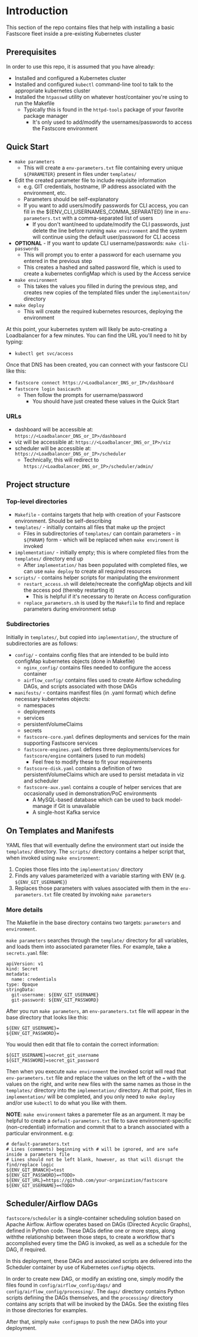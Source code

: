 
# Introduction 
This section of the repo contains files that help with installing a basic Fastscore fleet inside a pre-existing Kubernetes cluster

## Prerequisites
In order to use this repo, it is assumed that you have already:
* Installed and configured a Kubernetes cluster
* Installed and configured `kubectl` command-line tool to talk to the appropriate kubernetes cluster
* Installed the `htpasswd` utility on whatever host/container you're using to run the Makefile
  * Typically this is found in the `httpd-tools` package of your favorite package manager
    * It's only used to add/modify the usernames/passwords to access the Fastscore environment

## Quick Start
* `make parameters`
  * This will create a `env-parameters.txt` file containing every unique `${PARAMETER}` present in files under `templates/`
* Edit the created parameter file to include requisite information
  * e.g. GIT credentials, hostname, IP address associated with the environment, etc.
  * Parameters should be self-explanatory
  * If you want to add users/modify passwords for CLI access, you can fill in the ${ENV_CLI_USERNAMES_COMMA_SEPARATED} line in `env-parameters.txt` with a comma-separated list of users
    * If you don't want/need to update/modify the CLI passwords, just delete the line before running `make environment` and the system will continue using the default user/password for CLI access
* **OPTIONAL** - If you want to update CLI username/passwords: `make cli-passwords`
  * This will prompt you to enter a password for each username you entered in the previous step
  * This creates a hashed and salted password file, which is used to create a kubernetes configMap which is used by the Access service
* `make environment`
  * This takes the values you filled in during the previous step, and creates new copies of the templated files under the `implementaiton/` directory
* `make deploy`
  * This will create the required kubernetes resources, deploying the environment

At this point, your kubernetes system will likely be auto-creating a Loadbalancer for a few minutes. You can find the URL you'll need to hit by typing:
* `kubectl get svc/access`

Once that DNS has been created, you can connect with your fastscore CLI like this:

* `fastscore connect https://<Loadbalancer_DNS_or_IP>/dashboard`
* `fastscore login basicauth`
  * Then follow the prompts for username/password
    * You should have just created these values in the Quick Start

### URLs
* dashboard will be accessible at: `https://<Loadbalancer_DNS_or_IP>/dashboard`
* viz will be accessible at: `https://<Loadbalancer_DNS_or_IP>/viz`
* scheduler will be accessible at: `https://<Loadbalancer_DNS_or_IP>/scheduler`
  * Technically, this will redirect to `https://<Loadbalancer_DNS_or_IP>/scheduler/admin/`

## Project structure

### Top-level directories
* `Makefile` - contains targets that help with creation of your Fastscore environment. Should be self-describing
* `templates/` - initially contains all files that make up the project
  * Files in subdirectories of `templates/` can contain parameters - in `${PARAM}` form -  which will be replaced when `make enviroment` is invoked
* `implementation/` - initially empty; this is where completed files from the `templates/` directory end up
  * After `implementation/` has been populated with completed files, we can use `make deploy` to create all required resources
* `scripts/` - contains helper scripts for manipulating the environment
  * `restart_access.sh` will delete/recreate the configMap objects and kill the access pod (thereby restarting it)
    * This is helpful if it's necessary to iterate on Access configuration
  * `replace_parameters.sh` is used by the `Makefile` to find and replace parameters during environment setup

### Subdirectories
Initially in `templates/`, but copied into `implementation/`, the structure of subdirectories are as follows:
* `config/` - contains config files that are intended to be build into configMap kubernetes objects (done in Makefile)
  * `nginx_config/` contains files needed to configure the access container
  * `airflow_config/` contains files used to create Airflow scheduling DAGs, and scripts associated with those DAGs
* `manifests/` - contains manifest files (in .yaml format) which define necessary kubernetes objects:
  * namespaces
  * deployments
  * services
  * persistentVolumeClaims
  * secrets
  * `fastscore-core.yaml` defines deployments and services for the main supporting Fastscore services
  * `fastscore-engines.yaml` defines three deployments/services for `fastscore/engine` containers (used to run models)
    * Feel free to modify these to fit your requirements
  * `fastscore-disk.yaml` contains a definition of two persistentVolumeClaims which are used to persist metadata in viz and scheduler
  * `fastscore-aux.yaml` contains a couple of helper services that are occasionally used in demonstration/PoC environments
    * A MySQL-based database which can be used to back model-manage if Git is unavailable
    * A single-host Kafka service

## On Templates and Manifests
YAML files that will eventually define the environment start out inside the `templates/` directory. The `scripts/` directory contains a helper script that, when invoked using `make environment`:
1) Copies those files into the `implementation/` directory
2) Finds any values parameterized with a variable starting with ENV (e.g. `${ENV_GIT_USERNAME}`)
3) Replaces those parameters with values associated with them in the `env-parameters.txt` file created by invoking `make parameters`

### More details
The Makefile in the base directory contains two targets: `parameters` and `environment`.

`make parameters` searches through the `template/` directory for all variables, and loads them into associated parameter files. For example, take a `secrets.yaml` file:

```
apiVersion: v1
kind: Secret
metadata:
  name: credentials
type: Opaque
stringData:
  git-username: ${ENV_GIT_USERNAME}
  git-password: ${ENV_GIT_PASSWORD}
```

After you run `make parameters`, an `env-parameters.txt` file will appear in the base directory that looks like this:

```
${ENV_GIT_USERNAME}=
${ENV_GIT_PASSWORD}=
```

You would then edit that file to contain the correct information:

```
${GIT_USERNAME}=secret_git_username
${GIT_PASSWORD}=secret_git_password
```

Then when you execute `make environment` the invoked script will read that `env-parameters.txt` file and replace the values on the left of the `=` with the values on the right, and write new files with the same names as those in the `templates/` directory into the `implementation/` directory. At that point, files in `implementation/` will be completed, and you only need to `make deploy` and/or use `kubectl` to do what you like with them.

**NOTE**: `make environment` takes a paremeter file as an argument. It may be helpful to create a `default-parameters.txt` file to save environment-specific (non-credential) information and commit that to a branch associated with a particular environment. e.g:
```
# default-parameters.txt
# Lines (comments) beginning with # will be ignored, and are safe inside a parameters file
# Lines should not be left blank, however, as that will disrupt the find/replace logic
${ENV_GIT_BRANCH}=test
${ENV_GIT_PASSWORD}=<TODO>
${ENV_GIT_URL}=https://github.com/your-organization/fastscore
${ENV_GIT_USERNAME}=<TODO>
```

## Scheduler/Airflow DAGs
`fastscore/scheduler` is a single-container scheduling solution based on Apache Airflow. Airflow operates based on DAGs (Directed Acyclic Graphs), defined in Python code. These DAGs define one or more steps, along withthe relationship between those steps, to create a workflow that's accomplished every time the DAG is invoked, as well as a schedule for the DAG, if required.

In this deployment, these DAGs and associated scripts are delivered into the Scheduler container by use of Kubernetes `configMap` objects.

In order to create new DAG, or modify an existing one, simply modify the files found in `config/airflow_config/dags/` and `config/airflow_config/processing/`. The `dags/` directory contains Python scripts defining the DAGs themselves, and the `processing/` directory contains any scripts that will be invoked by the DAGs. See the existing files in those directories for examples.

After that, simply `make configmaps` to push the new DAGs into your deployment.
